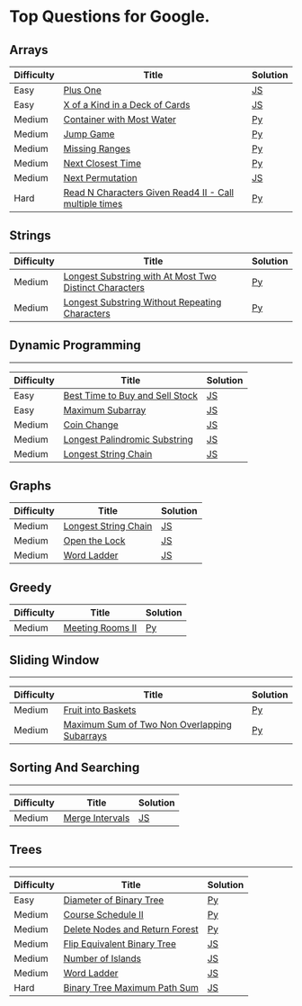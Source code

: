 # Top Questions for Google.

## Arrays
| Difficulty | Title | Solution |
| ---------- | ----- | -------- |
| Easy | [Plus One](https://leetcode.com/problems/plus-one/) | [JS](./algorithms/arrays/plus-one.js) |
| Easy | [X of a Kind in a Deck of Cards](https://leetcode.com/problems/x-of-a-kind-in-a-deck-of-cards/) | [JS](./algorithms/array-and-strings/x-of-a-kind-in-a-deck-of-cards.js) |
| Medium | [Container with Most Water](https://leetcode.com/problems/container-with-most-water/) | [Py](./algorithms/array-and-strings/container-with-most-water.py) |
| Medium | [Jump Game](https://leetcode.com/problems/jump-game/) | [Py](./algorithms/array-and-strings/jump-game.py) |
| Medium | [Missing Ranges](https://leetcode.com/problems/next-permutation/) | [Py](./algorithms/array-and-strings/missing-ranges.py) |
| Medium | [Next Closest Time](https://leetcode.com/problems/next-closest-time/) | [Py](./algorithms/array-and-strings/next-closest-time.py) |
| Medium | [Next Permutation](https://leetcode.com/problems/next-permutation/) | [JS](./algorithms/array-and-strings/next-permutation.js) |
| Hard | [Read N Characters Given Read4 II - Call multiple times](https://leetcode.com/problems/read-n-characters-given-read4-ii-call-multiple-times/) | [Py](./algorithms/array-and-strings/read-n-characters-given-read4-ii-call-multiple-times.py) |

## Strings

| Difficulty | Title | Solution |
| ---------- | ----- | -------- |
| Medium | [Longest Substring with At Most Two Distinct Characters](https://leetcode.com/problems/longest-substring-with-at-most-two-distinct-characters/) | [Py](./algorithms/array-and-strings/longest-substring-with-at-most-two-distinct-characters.py) |
| Medium | [Longest Substring Without Repeating Characters](https://leetcode.com/problems/longest-substring-without-repeating-characters/) | [Py](./algorithms/array-and-strings/longest-substring-without-repeating-characters.py) |

## Dynamic Programming
--------

| Difficulty | Title | Solution |
| ---------- | ----- | -------- |
| Easy | [Best Time to Buy and Sell Stock](https://leetcode.com/problems/best-time-to-buy-and-sell-stock/) | [JS](./algorithms/dynamic-programming/best-time-to-buy-and-sell-stock.js) |
| Easy | [Maximum Subarray](https://leetcode.com/problems/maximum-subarray/) | [JS](./algorithms/dynamic-programming/maximum-subarray.js) |
| Medium | [Coin Change](https://leetcode.com/problems/coin-change/) | [JS](./algorithms/dynamic-programming/coin-change.js) |
| Medium | [Longest Palindromic Substring](https://leetcode.com/problems/longest-palindromic-substring/) | [JS](./algorithms/dynamic-programming/longest-palindromic-substring.js) |
| Medium | [Longest String Chain](https://leetcode.com/problems/longest-string-chain/) | [JS](./algorithms/trees/longest-string-chain.js) |

## Graphs
| Difficulty | Title | Solution |
| ---------- | ----- | -------- |
| Medium | [Longest String Chain](https://leetcode.com/problems/longest-string-chain/) | [JS](./algorithms/graphs/longest-string-chain.js) |
| Medium | [Open the Lock](https://leetcode.com/problems/open-the-lock/) | [JS](./algorithms/graphs/open-the-lock.js) |
| Medium | [Word Ladder](https://leetcode.com/problems/word-ladder/) | [JS](./algorithms/graphs/word-ladder.js) |

## Greedy
| Difficulty | Title | Solution |
| ---------- | ----- | -------- |
| Medium | [Meeting Rooms II](https://leetcode.com/problems/meeting-rooms-ii/) | [Py](./algorithms/graphs/meeting-rooms-ii.py) |


## Sliding Window
--------

| Difficulty | Title | Solution |
| ---------- | ----- | -------- |
| Medium | [Fruit into Baskets](https://leetcode.com/problems/fruit-into-baskets/) | [Py](./algorithms/sliding-window/fruit-into-baskets.py) |
| Medium | [Maximum Sum of Two Non Overlapping Subarrays](https://leetcode.com/problems/maximum-sum-of-two-non-overlapping-subarrays/) | [Py](./algorithms/sliding-window/maximum-sum-of-two-non-overlapping-subarrays.py) |

## Sorting And Searching
--------

| Difficulty | Title | Solution |
| ---------- | ----- | -------- |
| Medium | [Merge Intervals](https://leetcode.com/problems/merge-intervals/) | [JS](./algorithms/sorting-and-searching/merge-intervals.js) |


## Trees
--------

| Difficulty | Title | Solution |
| ---------- | ----- | -------- |
| Easy | [Diameter of Binary Tree](https://leetcode.com/problems/diameter-of-binary-tree/) | [Py](./algorithms/trees/diameter-of-binary-tree.py) |
| Medium | [Course Schedule II](https://leetcode.com/problems/course-schedule-ii/) | [Py](./algorithms/trees/course-schedule-ii.py) |
| Medium | [Delete Nodes and Return Forest](https://leetcode.com/problems/delete-nodes-and-return-forest/) | [Py](./algorithms/trees/delete-nodes-and-return-forest.py) |
| Medium | [Flip Equivalent Binary Tree](https://leetcode.com/problems/flip-equivalent-binary-trees/) | [JS](./algorithms/trees/flip-equivalent-binary-trees.js) |
| Medium | [Number of Islands](https://leetcode.com/problems/number-of-islands/) | [JS](./algorithms/trees/number-of-islands.js) |
| Medium | [Word Ladder](https://leetcode.com/problems/word-ladder/) | [JS](./algorithms/trees/word-ladder.js) |
| Hard | [Binary Tree Maximum Path Sum](https://leetcode.com/problems/binary-tree-maximum-path-sum/) | [JS](./algorithms/trees/binary-tree-maximum-path-sum.js) |
